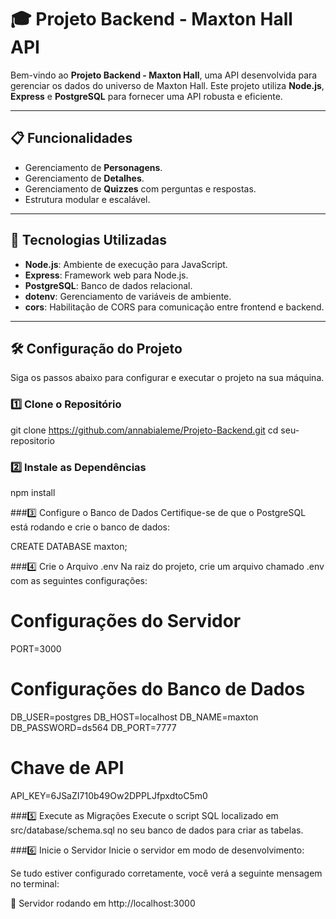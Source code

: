 # 🎓 Projeto Backend - Maxton Hall API

Bem-vindo ao **Projeto Backend - Maxton Hall**, uma API desenvolvida para gerenciar os dados do universo de Maxton Hall. Este projeto utiliza **Node.js**, **Express** e **PostgreSQL** para fornecer uma API robusta e eficiente.

---

## 📋 Funcionalidades

- Gerenciamento de **Personagens**.
- Gerenciamento de **Detalhes**.
- Gerenciamento de **Quizzes** com perguntas e respostas.
- Estrutura modular e escalável.

---

## 🚀 Tecnologias Utilizadas

- **Node.js**: Ambiente de execução para JavaScript.
- **Express**: Framework web para Node.js.
- **PostgreSQL**: Banco de dados relacional.
- **dotenv**: Gerenciamento de variáveis de ambiente.
- **cors**: Habilitação de CORS para comunicação entre frontend e backend.

---

## 🛠️ Configuração do Projeto

Siga os passos abaixo para configurar e executar o projeto na sua máquina.

### 1️⃣ Clone o Repositório

git clone https://github.com/annabialeme/Projeto-Backend.git
cd seu-repositorio

### 2️⃣ Instale as Dependências

npm install

###3️⃣ Configure o Banco de Dados
Certifique-se de que o PostgreSQL está rodando e crie o banco de dados:

CREATE DATABASE maxton;

###4️⃣ Crie o Arquivo .env
Na raiz do projeto, crie um arquivo chamado .env com as seguintes configurações:

# Configurações do Servidor
PORT=3000

# Configurações do Banco de Dados
DB_USER=postgres
DB_HOST=localhost
DB_NAME=maxton
DB_PASSWORD=ds564
DB_PORT=7777

# Chave de API
API_KEY=6JSaZI710b49Ow2DPPLJfpxdtoC5m0

###5️⃣ Execute as Migrações
Execute o script SQL localizado em src/database/schema.sql no seu banco de dados para criar as tabelas.

###6️⃣ Inicie o Servidor
Inicie o servidor em modo de desenvolvimento:

Se tudo estiver configurado corretamente, você verá a seguinte mensagem no terminal:

🚀 Servidor rodando em http://localhost:3000